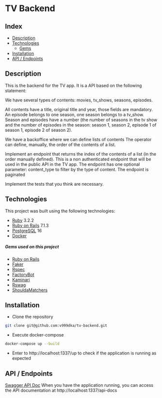# TV Backend

## Index
- [Description](#description)
- [Technologies](#technologies)
  - [Gems](#gems-used-on-this-project)
- [Installation](#installation)
- [API / Endpoints](#api--endpoints)

## Description
This is the backend for the TV app. It is a API based on the following statement:

We have several types of contents: movies, tv_shows, seasons, episodes.

All contents have a title, original title and year, those fields are mandatory.
An episode belongs to one season, one season belongs to a tv_show.
Season and episodes have a number (the number of seasons in the tv show and the number of episodes in the season: season 1, season 2, episode 1 of season 1, episode 2 of season 2).

We have a backoffice where we can define lists of contents
The operator can define, manually, the order of the contents of a list.

Implement an endpoint that returns the index of the contents of a list (in the order manually defined).
This is a non authenticated endpoint that will be used in the public API in the TV app.
The endpoint has one optional parameter: content_type to filter by the type of content.
The endpoint is paginated

Implement the tests that you think are necessary.

## Technologies

This project was built using the following technologies:
- [Ruby](https://github.com/ruby/ruby) 3.2.2
- [Ruby on Rails](https://github.com/rails/rails) 7.1.3
- [PostgreSQL](https://www.postgresql.org/) 16
- [Docker](https://www.docker.com/)

##### Gems used on this project
- [Ruby on Rails](https://github.com/rails/rails)
- [Faker](https://github.com/faker-ruby/faker)
- [Rspec](https://github.com/rspec/rspec-rails)
- [FactoryBot](https://github.com/thoughtbot/factory_bot_rails)
- [Kaminari](https://github.com/kaminari/kaminari)
- [Rswag](https://github.com/rswag/rswag)
- [ShouldaMatchers](https://github.com/thoughtbot/shoulda-matchers)

## Installation
- Clone the repository
```bash
git clone git@github.com:v999dka/tv-backend.git
```
- Execute docker-compose
```bash
docker-compose up --build
```
- Enter to http://localhost:1337/up to check if the application is running as expected

## API / Endpoints
[Swagger API Doc](./swagger/v1/swagger.yaml)
When you have the application running, you can access the API documentation at http://localhost:1337/api-docs

